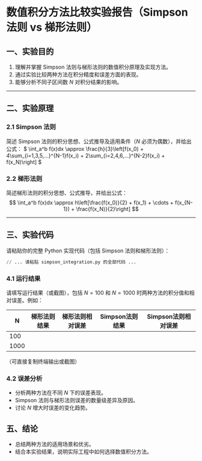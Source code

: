 # 数值积分方法比较实验报告（Simpson 法则 vs 梯形法则）

## 一、实验目的

1. 理解并掌握 Simpson 法则与梯形法则的数值积分原理及实现方法。
2. 通过实验比较两种方法在积分精度和误差方面的表现。
3. 能够分析不同子区间数 $N$ 对积分结果的影响。

---

## 二、实验原理

### 2.1 Simpson 法则

简述 Simpson 法则的积分思想、公式推导及适用条件（$N$ 必须为偶数），并给出公式：
$ \int_a^b f(x)dx \approx \frac{h}{3}\left[f(x_0) + 4\sum_{i=1,3,5,...}^{N-1}f(x_i) + 2\sum_{i=2,4,6,...}^{N-2}f(x_i) + f(x_N)\right] $
### 2.2 梯形法则

简述梯形法则的积分思想、公式推导，并给出公式：
$$
\int_a^b f(x)dx \approx h\left[\frac{f(x_0)}{2} + f(x_1) + \cdots + f(x_{N-1}) + \frac{f(x_N)}{2}\right]
$$

---

## 三、实验代码

请粘贴你的完整 Python 实现代码（包括 Simpson 法则和梯形法则）：

```python
// ... 请粘贴 simpson_integration.py 的全部代码 ...
```
### 4.1 运行结果
请填写运行结果（或截图），包括 $N=100$ 和 $N=1000$ 时两种方法的积分值和相对误差。例如：

| N    | 梯形法则结果 | 梯形法则相对误差 | Simpson法则结果 | Simpson法则相对误差 |
|------|--------------|------------------|-----------------|--------------------|
| 100  |              |                  |                 |                    |
| 1000 |              |                  |                 |                    |


（可直接复制终端输出或截图）

### 4.2 误差分析
- 分析两种方法在不同 $N$ 下的误差表现。
- Simpson 法则与梯形法则误差的数量级差异及原因。
- 讨论 $N$ 增大时误差的变化趋势。

## 五、结论
- 总结两种方法的适用场景和优劣。
- 结合本实验结果，说明实际工程中如何选择数值积分方法。
